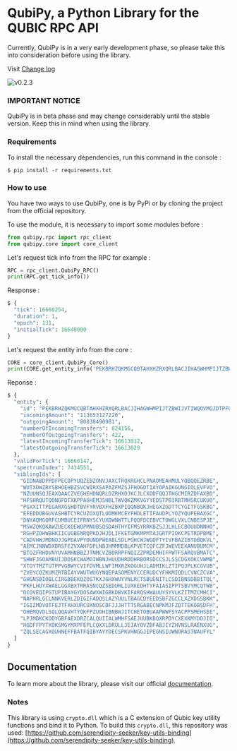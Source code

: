 # QubiPy, a Python Library for the QUBIC RPC API
Currently, QubiPy is in a very early development phase, so please take this into consideration before using the library.

Visit [Change log](CHANGELOG.md)

![v0.2.3](https://img.shields.io/badge/beta_version-0.2.3-green)

###  IMPORTANT NOTICE
QubiPy is in beta phase and may change considerably until the stable version. Keep this in mind when using the library.
### Requirements
To install the necessary dependencies, run this command in the console :
```
$ pip install -r requirements.txt
```

### How to use
You have two ways to use QubiPy, one is by PyPi or by cloning the project from the official repository.

To use the module, it is necessary to import some modules before :
```python
from qubipy.rpc import rpc_client
from qubipy.core import core_client
```

Let's request tick info from the RPC for example :

```python
RPC = rpc_client.QubiPy_RPC()
print(RPC.get_tick_info())
```
Response :
```python
$ {
  "tick": 16660254,
  "duration": 1,
  "epoch": 131,
  "initialTick": 16640000
}
```
Let's request the entity info from the core :
```python
CORE = core_client.QubiPy_Core()
print(CORE.get_entity_info('PEKBRHZQKMGCQBTAHXHZRXQRLBACJIHAGWHMPIJTZBWIJVTIWQOVMGJDTPFO'))
```
Reponse :
```python
$ {
  "entity": {
    "id": "PEKBRHZQKMGCQBTAHXHZRXQRLBACJIHAGWHMPIJTZBWIJVTIWQOVMGJDTPFO",
    "incomingAmount": "113653127220",
    "outgoingAmount": "80838490981",
    "numberOfIncomingTransfers": 824156,
    "numberOfOutgoingTransfers": 422,
    "latestIncomingTransferTick": 16613012,
    "latestOutgoingTransferTick": 16613029
  },
  "validForTick": 16660147,
  "spectrumIndex": 7434551,
  "siblingIds": [
    "GIDNABDPPDFPECDPYUQZEBZONVJAXCTRQXRGHCLPNAOMEAHMULYQBQQEZRBE",
    "WUTXDWZRYSBHOEHBZSVCWIRXSAPAZFMZSJFHOGDTIAYOPAIKGUNGIOLEVFVO",
    "NZUUNSQJEAXQAACZVEGHEHDNQRLDZRHXDJKCJLCXODFQQJTHGCMIRZDFAXBD",
    "HFSHRQUTQONGFDTXKPPAGHEMJSHBLTWVQKZMKVGYYEDSTPBIRBTMHSRCUKUO",
    "PGXXITTPEGARXGSHDTBVFYRVBXFHZBXPIQQNBQKJHEGXZGDTTCYGITFGSKBG",
    "EFEDDOBGUVASHBTCYRCUZOXQTLUDMKMCEYFHDLETIFAUDPLYOZYQUPEBAXGC",
    "DNYAQMGQRFCUMBUCEIFRNYSCYUXDWNWTTLFQQFDCEBVCTOWGLVXLCNBESPJE",
    "MSWZOKQKAWZUECKOEWOPMNUBSQSDAHTHYIFMSYRRKBZSJJLHLECBOUUDNNHO",
    "RGHPZOHWBHKIICUGBENRQPKDJHJDLIFKETGMKMPMTAJGRTPIOKCPETRDPBME",
    "CADVHWJMDNOJJGPDAVPYOUNDPWEABLSDLPGHCWJWGDFTYIVFBAZIBTDBQKVL",
    "AEMCJNNWDXBRSFEZVXAHFDPLNBJHMMMDBLKPVETCQFCZFJWEVEEXANUBUMCM",
    "BTOZFRHDVNYUVAMHNBBZJTNMCVZBORRPFNQIZZPRDEMHIFPWTFSARQVBMATC",
    "SHWFJGOAMBUIJDDSKCWAMOIWBNJHUUDHRDDHRBORSDCCSJLSSCDGXOKCVWMB",
    "XTOYTMZTUTPPVGBWYCVIFDVMLLWFIMXRZKOGUHJLADMIKLZTIPQJPLKCGVUB",
    "ZVBYCOZKUMZRTBIAYVWUTWUGYNQEPASOMENYCCERUDCYFHKMIQDLCVNCZCVA",
    "GHGNSBIOBLCIRGBBEKQZOSTKXJGHXWUYVNLRCTSBUENITLCSDIBNSDBBITQL",
    "PKFLHUYXWAELGGXBXTRRASNCQZSEDURLIUXKEDHTYFAIASIPPTSBVYMCQTWB",
    "OCOVEQIPGTUPIBAYGYDOSAWXWIGBKDBVKIFARQSHWAUUYSYVLKZITMZCMHCI",
    "NAPHRLGCLNNKVERLZDIGIFADQSLAZYUULTBAGCDYEEDSBFZGCCLXZXDGSBKK",
    "IGIZMDVOTFEJTFXHXURCUXNOSCDFJJJHTTTSRGABECNPKMJFZQTTEKOBSDFH",
    "OHEMQVDLSQLQQAVHTYOKFPZUOHIBNBWJITCHETOBUAAPWWFSYACPPSMEHSEE",
    "LPJMDKCKOOYGBFAEXDRZCALQUIIALWMHFSAEJUUBKBQXRPDYCXEXKMYDDJIO",
    "HGDFFPYTXOKSMGYMXPFEPLCQXXLDRULLJEIAYOVZBFABJIYZHVNSLRAENXUG",
    "ZQLSECAGXOUHNEFFBATFQIBYAYYDECSPKVHNGGJIPEGNSIUWNORASTNAUFYL"
  ]
}

```
## Documentation
To learn more about the library, please visit our official [documentation](https://qubipy.readthedocs.io/en/latest/).

### Notes
This library is using `crypto.dll` which is a C extension of Qubic key utility functions and bind it to Python. To build this `crypto.dll`, this repository was used: [https://github.com/serendipity-seeker/key-utils-binding](https://github.com/serendipity-seeker/key-utils-binding).

